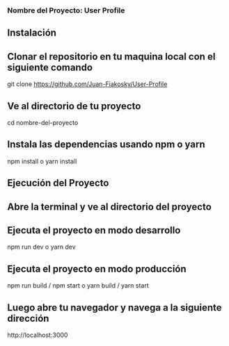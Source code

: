 ### Nombre del Proyecto: User Profile

## Instalación

## Clonar el repositorio en tu maquina local con el siguiente comando

git clone https://github.com/Juan-Fiakosky/User-Profile

## Ve al directorio de tu proyecto

cd nombre-del-proyecto

## Instala las dependencias usando npm o yarn

npm install o yarn install

## Ejecución del Proyecto

## Abre la terminal y ve al directorio del proyecto

## Ejecuta el proyecto en modo desarrollo

npm run dev o yarn dev

## Ejecuta el proyecto en modo producción

npm run build / npm start o yarn build / yarn start

## Luego abre tu navegador y navega a la siguiente dirección

http://localhost:3000
